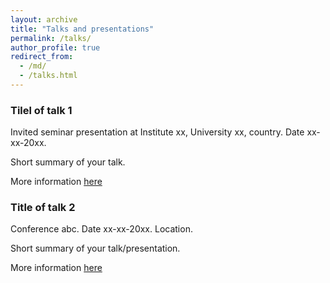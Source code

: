 ```yaml
---
layout: archive
title: "Talks and presentations"
permalink: /talks/
author_profile: true
redirect_from: 
  - /md/
  - /talks.html
---
```


<!-- If you have talk posts in /_talks/, used layout class defined in /_includes/archive-single.html

{% for post in site.talks reversed %}
  {% include archive-single.html %}
{% endfor %} -->


### Tilel of talk 1
<div class="small">
   Invited seminar presentation at Institute xx, University xx, country. Date xx-xx-20xx.
</div> 

Short summary of your talk.

More information [here](http://)


### Title of talk 2
<div class="small">
   Conference abc. Date xx-xx-20xx. Location.
</div>

Short summary of your talk/presentation.

More information [here](http://)
